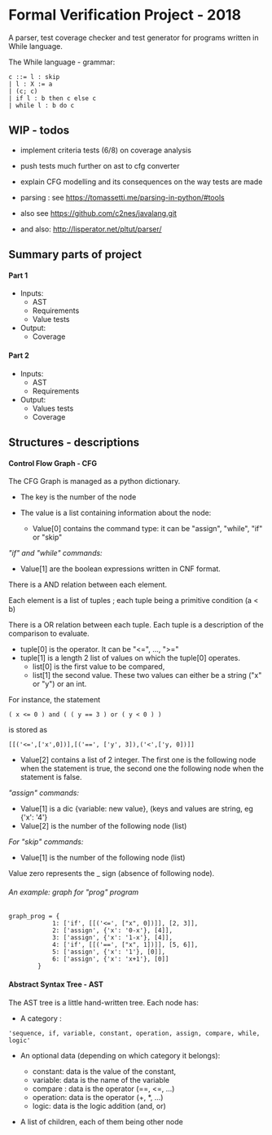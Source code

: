 # Formal Verification Project - 2018

A parser, test coverage checker and test generator for programs written in While language. 

The While language - grammar:

```
c ::= l : skip
| l : X := a
| (c; c)
| if l : b then c else c
| while l : b do c
```


## WIP - todos
- implement criteria tests (6/8) on coverage analysis
- push tests much further on ast to cfg converter

- explain CFG modelling and its consequences on the way tests are made

- parsing : see https://tomassetti.me/parsing-in-python/#tools
- also see https://github.com/c2nes/javalang.git
- and also: http://lisperator.net/pltut/parser/

## Summary parts of project
#### Part 1
- Inputs:
    - AST
    - Requirements
    - Value tests
- Output:
    - Coverage

#### Part 2
- Inputs:
    - AST
    - Requirements
- Output:
    - Values tests
    - Coverage
    
## Structures - descriptions

#### Control Flow Graph - CFG

The CFG Graph is managed as a python dictionary.
- The key is the number of the node
- The value is a list containing information about the node:

    - Value[0] contains the command type: it can be "assign", "while", "if" or "skip"
    
   
*"if" and "while" commands:*
- Value[1] are the boolean expressions written in CNF format.

There is a AND relation between each element.

Each element is a list of tuples ; each tuple being a primitive condition (a < b)

There is a OR relation between each tuple. Each tuple is a description of the comparison to evaluate.
- tuple[0] is the operator. It can be "<=", ..., ">="
- tuple[1] is a length 2 list of values on which the tuple[0] operates.
    - list[0] is the first value to be compared,
    - list[1] the second value. These two values can either be a string ("x" or "y") or an int.

For instance, the statement 

```( x <= 0 ) and ( ( y == 3 ) or ( y < 0 ) )```
 
is stored as

```[[('<=',['x',0])],[('==', ['y', 3]),('<',['y, 0])]]```

- Value[2] contains a list of 2 integer. The first one is the following node when the statement is true, the second one the following node when the statement is false.

*"assign" commands:*
- Value[1] is a dic {variable: new value}, (keys and values are string, eg {'x': '4'}
- Value[2] is the number of the following node (list)

*For "skip" commands:*
- Value[1] is the number of the following node (list)

Value zero represents the _ sign (absence of following node).

###### An example: graph for "prog" program
```
graph_prog = {
            1: ['if', [[('<=', ["x", 0])]], [2, 3]],
            2: ['assign', {'x': '0-x'}, [4]],
            3: ['assign', {'x': '1-x'}, [4]],
            4: ['if', [[('==', ["x", 1])]], [5, 6]],
            5: ['assign', {'x': '1'}, [0]],
            6: ['assign', {'x': 'x+1'}, [0]]
        }
```

#### Abstract Syntax Tree - AST

The AST tree is a little hand-written tree. Each node has:
- A category :

```'sequence, if, variable, constant, operation, assign, compare, while, logic'```
- An optional data (depending on which category it belongs):
    - constant: data is the value of the constant,
    - variable: data is the name of the variable
    - compare : data is the operator (==, <=, ...)
    - operation: data is the operator (+, *, ...)
    - logic: data is the logic addition (and, or)
    
- A list of children, each of them being other node